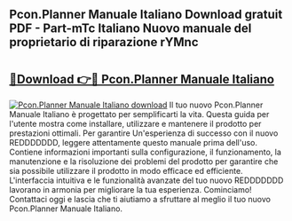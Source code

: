 ## Pcon.Planner Manuale Italiano Download gratuit PDF - Part-mTc Italiano Nuovo manuale del proprietario di riparazione rYMnc

# <h2><a href="http://dfbnx78.blite.top/?on=Pcon.Planner+Manuale+Italiano">🔗Download 👉🔴 Pcon.Planner Manuale Italiano</a></h2>

[![Pcon.Planner Manuale Italiano download](https://i.imgur.com/lujVjoI.png)](http://dfbnx78.blite.top/?on=Pcon.Planner+Manuale+Italiano)
Il tuo nuovo Pcon.Planner Manuale Italiano è progettato per semplificarti la vita. Questa guida per l'utente mostra come installare, utilizzare e mantenere il prodotto per prestazioni ottimali. Per garantire Un'esperienza di successo con il nuovo REDDDDDDD, leggere attentamente questo manuale prima dell'uso. Contiene informazioni importanti sulla configurazione, il funzionamento, la manutenzione e la risoluzione dei problemi del prodotto per garantire che sia possibile utilizzare il prodotto in modo efficace ed efficiente. L'interfaccia intuitiva e le funzionalità avanzate del tuo nuovo REDDDDDDD lavorano in armonia per migliorare la tua esperienza. Cominciamo! Contattaci oggi e lascia che ti aiutiamo a sfruttare al meglio il tuo nuovo Pcon.Planner Manuale Italiano.
